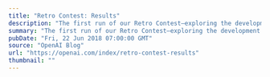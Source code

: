 ```yaml
---
title: "Retro Contest: Results"
description: "The first run of our Retro Contest—exploring the development of algorithms that can generalize from previous experience—is now complete."
summary: "The first run of our Retro Contest—exploring the development of algorithms that can generalize from previous experience—is now complete."
pubDate: "Fri, 22 Jun 2018 07:00:00 GMT"
source: "OpenAI Blog"
url: "https://openai.com/index/retro-contest-results"
thumbnail: ""
---
```


